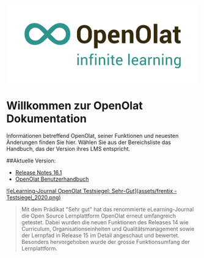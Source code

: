 ![Logo: OpenOlat – infinite learning](assets/OpenOlat_Logo_claim_RGB.png)

# Willkommen zur OpenOlat Dokumentation

Informationen betreffend OpenOlat, seiner Funktionen und neuesten Änderungen finden Sie hier. Wählen Sie aus der Bereichsliste das Handbuch, das der Version ihres LMS entspricht.

##Aktuelle Version:

- [Release Notes 16.1](/release-notes/16.1/)
- [OpenOlat Benutzerhandbuch](/user-manual/)

[![eLearning-Journal OpenOlat Testsiegel: Sehr-Gut](assets/frentix - Testsiegel_2020.png)](assets/eLJ12020_TEST_Frentix.pdf)
> Mit dem Prädikat "Sehr gut" hat das renommierte eLearning-Journal die Open Source Lernplattform OpenOlat erneut umfangreich getestet. Dabei wurden die neuen Funktionen des Releases 14 wie Curriculum, Organisationseinheiten und Qualitätsmanagement sowie der Lernpfad in Release 15 im Detail angeschaut und bewertet. Besonders hervorgehoben wurde der grosse Funktionsumfang der Lernplattform.